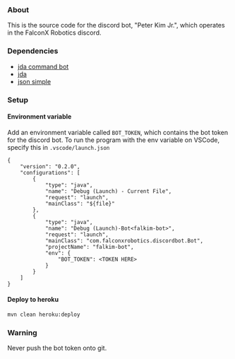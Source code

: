 ### About
This is the source code for the discord bot, "Peter Kim Jr.", which operates in the FalconX Robotics discord.

### Dependencies
- [jda command bot](https://github.com/RayBipse/jda-command-bot)
- [jda](https://github.com/DV8FromTheWorld/JDA)
- [json simple](https://github.com/fangyidong/json-simple)

### Setup
#### Environment variable
Add an environment variable called ``BOT_TOKEN``, which contains the bot token for the discord bot.
To run the program with the env variable on VSCode, specify this in ``.vscode/launch.json``
```
{
    "version": "0.2.0",
    "configurations": [
        {
            "type": "java",
            "name": "Debug (Launch) - Current File",
            "request": "launch",
            "mainClass": "${file}"
        },
        {
            "type": "java",
            "name": "Debug (Launch)-Bot<falkim-bot>",
            "request": "launch",
            "mainClass": "com.falconxrobotics.discordbot.Bot",
            "projectName": "falkim-bot",
            "env": {
                "BOT_TOKEN": <TOKEN HERE>
            }
        }
    ]
}
```

#### Deploy to heroku
```bash
mvn clean heroku:deploy
```

### Warning
Never push the bot token onto git.
